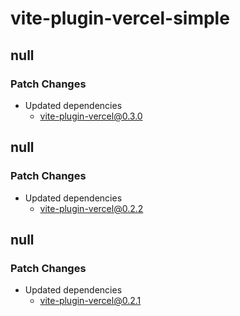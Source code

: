 # vite-plugin-vercel-simple

## null

### Patch Changes

- Updated dependencies
  - vite-plugin-vercel@0.3.0

## null

### Patch Changes

- Updated dependencies
  - vite-plugin-vercel@0.2.2

## null

### Patch Changes

- Updated dependencies
  - vite-plugin-vercel@0.2.1
